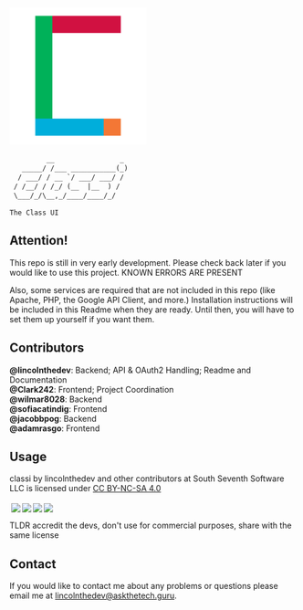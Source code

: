 ![classi Logo](/classi-240.png)
```
         __                _ 
   _____/ /___ ___________(_)
  / ___/ / __ `/ ___/ ___/ / 
 / /__/ / /_/ (__  |__  ) /  
 \___/_/\__,_/____/____/_/   

```
```
The Class UI
```

## Attention!
This repo is still in very early development. Please check back later if you would like to use this project. KNOWN ERRORS ARE PRESENT

Also, some services are required that are not included in this repo (like Apache, PHP, the Google API Client, and more.) Installation instructions will be included in this Readme when they are ready. Until then, you will have to set them up yourself if you want them.

## Contributors
**@lincolnthedev**: Backend; API & OAuth2 Handling; Readme and Documentation<br>
**@Clark242**: Frontend; Project Coordination<br>
**@wilmar8028**: Backend<br>
**@sofiacatindig**: Frontend<br>
**@jacobbpog**: Backend<br>
**@adamrasgo**: Frontend

## Usage
<p xmlns:dct="http://purl.org/dc/terms/" xmlns:cc="http://creativecommons.org/ns#" class="license-text"><span rel="dct:title">classi</span> by <span property="cc:attributionName">lincolnthedev and other contributors at South Seventh Software LLC</span> is licensed under <a rel="license" href="https://creativecommons.org/licenses/by-nc-sa/4.0">CC BY-NC-SA 4.0<br><br><img style="height:22px!important;margin-left:3px;vertical-align:text-bottom;" src="https://mirrors.creativecommons.org/presskit/icons/cc.svg?ref=chooser-v1" /><img style="height:22px!important;margin-left:3px;vertical-align:text-bottom;" src="https://mirrors.creativecommons.org/presskit/icons/by.svg?ref=chooser-v1" /><img style="height:22px!important;margin-left:3px;vertical-align:text-bottom;" src="https://mirrors.creativecommons.org/presskit/icons/nc.svg?ref=chooser-v1" /><img style="height:22px!important;margin-left:3px;vertical-align:text-bottom;" src="https://mirrors.creativecommons.org/presskit/icons/sa.svg?ref=chooser-v1" /></a></p>
TLDR accredit the devs, don't use for commercial purposes, share with the same license

## Contact
If you would like to contact me about any problems or questions please email me at [lincolnthedev@askthetech.guru](mailto:lincolnthedev@askthetech.guru).
